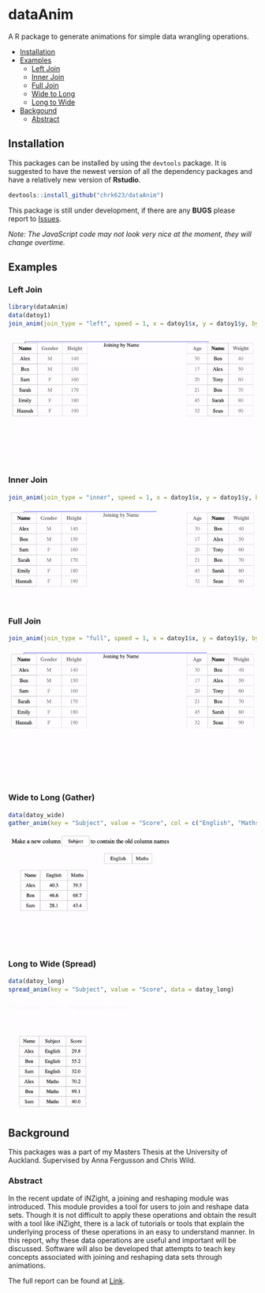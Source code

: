 
# dataAnim

A R package to generate animations for simple data wrangling operations.

  - [Installation](#installation)
  - [Examples](#examples)
      - [Left Join](#left-join)
      - [Inner Join](#inner-join)
      - [Full Join](#full-join)
      - [Wide to Long](#wide-to-long-gather)
      - [Long to Wide](#long-to-wide-spread)
  - [Backgound](#background)
      - [Abstract](#abstract)

## Installation

This packages can be installed by using the `devtools` package. It is
suggested to have the newest version of all the dependency packages and
have a relatively new version of **Rstudio**.

``` r
devtools::install_github("chrk623/dataAnim")
```

This package is still under development, if there are any **BUGS**
please report to [Issues](https://github.com/chrk623/dataAnim/issues).

*Note: The JavaScript code may not look very nice at the moment, they
will change overtime.*

## Examples

### Left Join

``` r
library(dataAnim)
data(datoy1)
join_anim(join_type = "left", speed = 1, x = datoy1$x, y = datoy1$y, by = "Name", show_msg = T)
```

![leftgif](man/gifs/left.gif)

### Inner Join

``` r
join_anim(join_type = "inner", speed = 1, x = datoy1$x, y = datoy1$y, by = "Name", show_msg = T)
```

![innergif](man/gifs/inner.gif)

### Full Join

``` r
join_anim(join_type = "full", speed = 1, x = datoy1$x, y = datoy1$y, by = "Name", show_msg = T)
```

![fullgif](man/gifs/full.gif)

### Wide to Long (Gather)

``` r
data(datoy_wide)
gather_anim(key = "Subject", value = "Score", col = c("English", "Maths"), data = datoy_wide)
```

![w2lgif](man/gifs/w2l.gif)

### Long to Wide (Spread)

``` r
data(datoy_long)
spread_anim(key = "Subject", value = "Score", data = datoy_long)
```

![l2wgif](man/gifs/l2w.gif)

## Background

This packages was a part of my Masters Thesis at the University of
Auckland. Supervised by Anna Fergusson and Chris Wild.

### Abstract

In the recent update of iNZight, a joining and reshaping module was
introduced. This module provides a tool for users to join and reshape
data sets. Though it is not difficult to apply these operations and
obtain the result with a tool like iNZight, there is a lack of tutorials
or tools that explain the underlying process of these operations in an
easy to understand manner. In this report, why these data operations are
useful and important will be discussed. Software will also be developed
that attempts to teach key concepts associated with joining and
reshaping data sets through animations.

The full report can be found at
[Link](https://github.com/chrk623/Thesis_2018-2019/blob/master/Masters_Thesis.pdf).
